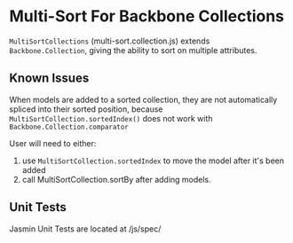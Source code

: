 <h1>Multi-Sort For Backbone Collections</h1>

<p>
	<code>MultiSortCollections</code>
	(multi-sort.collection.js) extends <code>Backbone.Collection</code>, 
	giving the ability to sort on multiple attributes.
</p>

<h2>Known Issues</h2>
<p>
	When models are added to a sorted collection, they are not automatically spliced into
	their sorted position, because <code>MultiSortCollection.sortedIndex()</code> does not work 
	with <code>Backbone.Collection.comparator</code>
</p>

<p>
User will need to either:
<ol>
	<li>use <code>MultiSortCollection.sortedIndex</code> to move the model after it's been added</li>
	<li>call MultiSortCollection.sortBy after adding models.</li>
</ol>
</p>

<h2>Unit Tests</h2>
<p>Jasmin Unit Tests are located at /js/spec/</p>